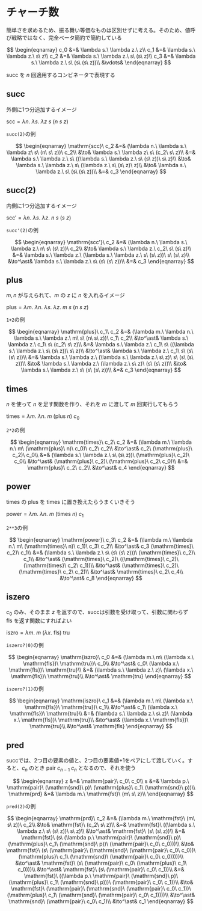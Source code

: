 # チャーチ数

簡単さを求めるため、振る舞い等価なものは区別せずに考える。そのため、値呼び戦略ではなく、完全ベータ簡約で簡約している

$$
\begin{eqnarray}
c_0 &=& \lambda s.\ \lambda z.\ z\\
c_1 &=& \lambda s.\ \lambda z.\ s\ z\\
c_2 &=& \lambda s.\ \lambda z.\ s\ (s\ z)\\
c_3 &=& \lambda s.\ \lambda z.\ s\ (s\ (s\ z))\\
&\vdots&
\end{eqnarray}
$$

$\mathrm{succ}$ を $n$ 回適用するコンビネータで表現する

## succ

外側に1つ分追加するイメージ

$\mathrm{scc} = \lambda n.\ \lambda s.\ \lambda z\ s\ (n\ s\ z)$

`succ(2)`の例

$$
\begin{eqnarray}
\mathrm{scc}\ c_2
&=& (\lambda n.\ \lambda s.\ \lambda z\ s\ (n\ s\ z))\ c_2\\
&\to& \lambda s.\ \lambda z\ s\ (c_2\ s\ z)\\
&=& \lambda s.\ \lambda z.\ s\ ((\lambda s.\ \lambda z.\ s\ (s\ z))\ s\ z)\\
&\to& \lambda s.\ \lambda z.\ s\ (\lambda z.\ s\ (s\ z)\ z)\\
&\to& \lambda s.\ \lambda z.\ s\ (s\ (s\ z))\\
&=& c_3
\end{eqnarray}
$$

## succ(2)

内側に1つ分追加するイメージ

$\mathrm{scc'} = \lambda n.\ \lambda s.\ \lambda z.\ n\ s\ (s\ z)$

`succ'(2)`の例

$$
\begin{eqnarray}
\mathrm{scc'}\ c_2
&=& (\lambda n.\ \lambda s.\ \lambda z.\ n\ s\ (s\ z))\ c_2\\
&\to& \lambda s.\ \lambda z.\ c_2\ s\ (s\ z)\\
&=& \lambda s.\ \lambda z.\ (\lambda s.\ \lambda z.\ s\ (s\ z))\ s\ (s\ z)\\
&\to^\ast& \lambda s.\ \lambda z.\ s\ (s\ (s\ z))\\
&=& c_3
\end{eqnarray}
$$

## plus

$m, n$ が与えられて、$m$ の $z$ に $n$ を入れるイメージ

$\mathrm{plus} = \lambda m.\ \lambda n.\ \lambda s.\ \lambda z.\ m\ s\ (n\ s\ z)$

`1+2`の例

$$
\begin{eqnarray}
\mathrm{plus}\ c_1\ c_2
&=& (\lambda m.\ \lambda n.\ \lambda s.\ \lambda z.\ m\ s\ (n\ s\ z))\ c_1\ c_2\\
&\to^\ast& \lambda s.\ \lambda z.\ c_1\ s\ (c_2\ s\ z)\\
&=& \lambda s.\ \lambda z.\ c_1\ s\ ((\lambda s.\ \lambda z.\ s\ (s\ z))\ s\ z)\\
&\to^\ast& \lambda s.\ \lambda z.\ c_1\ s\ (s\ (s\ z))\\
&=&  \lambda s.\ \lambda z.\ (\lambda s.\ \lambda z.\ s\ z)\ s\ (s\ (s\ z))\\
&\to& \lambda s.\ \lambda z.\ (\lambda z.\ s\ z)\ (s\ (s\ z))\\
&\to& \lambda s.\ \lambda z.\ s\ (s\ (s\ z))\\
&=& c_3
\end{eqnarray}
$$

## times

$n$ を使って $n$ を足す関数を作り、それを $m$ に渡して $m$ 回実行してもらう

$\mathrm{times} = \lambda m.\ \lambda n.\ m\ (\mathrm{plus}\ n)\ c_0$

`2*2`の例

$$
\begin{eqnarray}
\mathrm{times}\ c_2\ c_2
&=& (\lambda m.\ \lambda n.\ m\ (\mathrm{plus}\ n)\  c_0)\ c_2\ c_2\\
&\to^\ast& c_2\ (\mathrm{plus}\ c_2)\ c_0\\
&=& (\lambda s.\ \lambda z.\ s\ (s\ z))\ (\mathrm{plus}\ c_2)\ c_0\\
&\to^\ast& (\mathrm{plus}\ c_2)\ (\mathrm{plus}\ c_2\ c_0)\\
&=& \mathrm{plus}\ c_2\ c_2\\
&\to^\ast& c_4
\end{eqnarray}
$$

## power

$\mathrm{times}$ の $\mathrm{plus}$ を $\mathrm{times}$ に置き換えたらうまくいきそう

$\mathrm{power} = \lambda m.\ \lambda n.\ m\ (\mathrm{times}\ n)\ c_1$

`2**3`の例

$$
\begin{eqnarray}
\mathrm{power}\ c_3\ c_2
&=& (\lambda m.\ \lambda n.\ m\ (\mathrm{times}\ n)\ c_1)\ c_3\ c_2\\
&\to^\ast& c_3 (\mathrm{times}\ c_2)\ c_1\\
&=& (\lambda s.\ \lambda z.\ s\ (s\ (s\ z)))\ (\mathrm{times}\ c_2)\ c_1\\
&\to^\ast& (\mathrm{times}\ c_2)\ ((\mathrm{times}\ c_2)\ (\mathrm{times}\ c_2\ c_1))\\
&\to^\ast& (\mathrm{times}\ c_2)\ (\mathrm{times}\ c_2\ c_2)\\
&\to^\ast& \mathrm{times}\ c_2\ c_4\\
&\to^\ast& c_8
\end{eqnarray}
$$

## iszero

$c_0$ のみ、そのまま $z$ を返すので、succは引数を受け取って、引数に関わらず $\mathrm{fls}$ を返す関数にすればよい

$\mathrm{iszro} = \lambda m.\ m\ (\lambda x.\ \mathrm{fls})\ \mathrm{tru}$

`iszero?(0)`の例

$$
\begin{eqnarray}
\mathrm{iszro}\ c_0
&=& (\lambda m.\ m\ (\lambda x.\ \mathrm{fls})\ \mathrm{tru})\ c_0\\
&\to^\ast& c_0\ (\lambda x.\ \mathrm{fls})\ \mathrm{tru}\\
&=& (\lambda s.\ \lambda z.\ z)\ (\lambda x.\ \mathrm{fls})\ \mathrm{tru}\\
&\to^\ast& \mathrm{tru}
\end{eqnarray}
$$

`iszero?(1)`の例

$$
\begin{eqnarray}
\mathrm{iszro}\ c_1
&=& (\lambda m.\ m\ (\lambda x.\ \mathrm{fls})\ \mathrm{tru})\ c_1\\
&\to^\ast& c_1\ (\lambda x.\ \mathrm{fls})\ \mathrm{tru}\\
&=& (\lambda s.\ \lambda z.\ s\ z)\ (\lambda x.\ \mathrm{fls})\ \mathrm{tru}\\
&\to^\ast& (\lambda x.\ \mathrm{fls})\ \mathrm{tru}\\
&\to^\ast& \mathrm{fls}
\end{eqnarray}
$$

## pred

succでは、2つ目の要素の値と、2つ目の要素値+1をペアにして渡していく。すると、$c_n$ のとき $\mathrm{pair}\ c_{n-1}\ c_n$ となるので、それを使う

$$
\begin{eqnarray}
z &=& \mathrm{pair}\ c_0\ c_0\\
s &=& \lambda p.\ \mathrm{pair}\ (\mathrm{snd}\ p)\ (\mathrm{plus}\ c_1\ (\mathrm{snd}\ p))\\
\mathrm{prd} &=& \lambda m.\ \mathrm{fst}\ (m\ s\ z)\\
\end{eqnarray}
$$

`pred(2)`の例

$$
\begin{eqnarray}
\mathrm{prd}\ c_2
&=& (\lambda m.\ \mathrm{fst}\ (m\ s\ z))\ c_2\\
&\to& \mathrm{fst}\ (c_2\ s\ z)\\
&=& \mathrm{fst}\ ((\lambda s.\ \lambda z.\ s\ (s\ z))\ s\ z)\\
&\to^\ast& \mathrm{fst}\ (s\ (s\ z))\\
&=& \mathrm{fst}\ (s\ (\lambda p.\ \mathrm{pair}\ (\mathrm{snd}\ p)\ (\mathrm{plus}\ c_1\ (\mathrm{snd}\ p))\ (\mathrm{pair}\ c_0\ c_0)))\\
&\to& \mathrm{fst}\ (s\ (\mathrm{pair}\ (\mathrm{snd}\ (\mathrm{pair}\ c_0\ c_0))\ (\mathrm{plus}\ c_1\ (\mathrm{snd}\ (\mathrm{pair}\ c_0\ c_0)))))\\
&\to^\ast& \mathrm{fst}\ (s\ (\mathrm{pair}\ c_0\ (\mathrm{plus}\ c_1\ c_0)))\\
&\to^\ast& \mathrm{fst}\ (s\ (\mathrm{pair}\ c_0\ c_1))\\
&=& \mathrm{fst}\ ((\lambda p.\ \mathrm{pair}\ (\mathrm{snd}\ p)\ (\mathrm{plus}\ c_1\ (\mathrm{snd}\ p)))\ (\mathrm{pair}\ c_0\ c_1))\\
&\to& \mathrm{fst}\ (\mathrm{pair}\ (\mathrm{snd}\ (\mathrm{pair}\ c_0\ c_1))\ (\mathrm{plus}\ c_1\ (\mathrm{snd}\ (\mathrm{pair}\ c_0\ c_1))))\\
&\to^\ast& \mathrm{snd}\ (\mathrm{pair}\ c_0\ c_1)\\
&\to^\ast& c_1
\end{eqnarray}
$$
